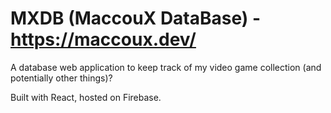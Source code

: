 # MXDB (MaccouX DataBase) - https://maccoux.dev/
A database web application to keep track of my video game collection (and potentially other things)?

Built with React, hosted on Firebase.

